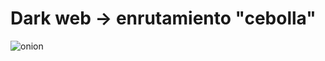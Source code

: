 
# Dark web -> enrutamiento "cebolla"


![onion](https://user-images.githubusercontent.com/96772264/215755048-92a33961-5b7e-4f69-865c-70b8d5330f20.png)

